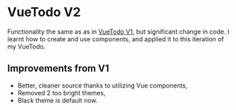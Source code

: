 # VueTodo V2
Functionality the same as as in [VueTodo V1](https://github.com/johnveloper/vue-todo-v1), but significant change in code. I learnt how to create and use components, and applied it to this iteration of my VueTodo.

## Improvements from V1
- Better, cleaner source thanks to utilizing Vue components,
- Removed 2 too bright themes,
- Black theme is default now.